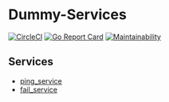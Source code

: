 # Dummy-Services

[![CircleCI](https://circleci.com/gh/ThomasObenaus/dummy-services.svg?style=svg)](https://circleci.com/gh/ThomasObenaus/dummy-services) [![Go Report Card](https://goreportcard.com/badge/github.com/ThomasObenaus/dummy-services)](https://goreportcard.com/report/github.com/ThomasObenaus/dummy-services) [![Maintainability](https://api.codeclimate.com/v1/badges/72d0cda66a2f9321b4bd/maintainability)](https://codeclimate.com/github/ThomasObenaus/dummy-services/maintainability)

## Services

- [ping_service](ping_service/)
- [fail_service](fail_service/)
